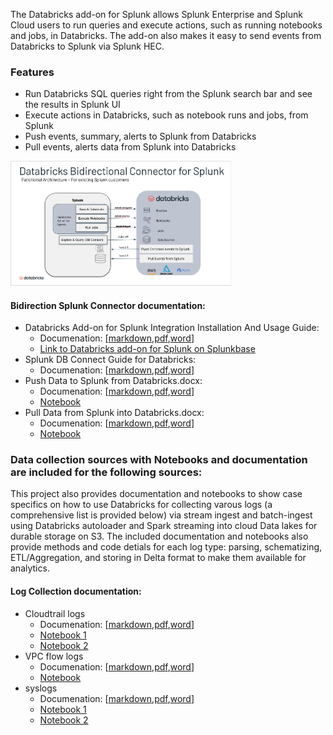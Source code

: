 The Databricks add-on for Splunk allows Splunk Enterprise and Splunk Cloud users to run queries and execute actions, such as running notebooks and jobs, in Databricks. The add-on also makes it easy to send events from Databricks to Splunk via Splunk HEC.
### Features
- Run Databricks SQL queries right from the Splunk search bar and see the results in Splunk UI
- Execute actions in Databricks, such as notebook runs and jobs, from Splunk
- Push events, summary, alerts to Splunk from Databricks
- Pull events, alerts data from Splunk into Databricks
<img src="/docs/markdown/images/functional_architecture.png" height="70%" width="70%">

#### Bidirection Splunk Connector documentation:

* Databricks Add-on for Splunk Integration Installation And Usage Guide:
   * Documenation:  [[markdown](/docs/markdown/Splunk%20Integration%20Installation%20And%20Usage%20Guide.md),[pdf](/docs/pdf/Splunk%20Integration%20Installation%20And%20Usage%20Guide%20-%201.0.0.pdf),[word](/docs/word/Splunk%20Integration%20Installation%20And%20Usage%20Guide%20-%201.0.0.docx)]
   * [Link to Databricks add-on for Splunk on Splunkbase](https://splunkbase.splunk.com/app/5416)
* Splunk DB Connect Guide for Databricks:
  * Documenation:  [[markdown](),[pdf](/docs/pdf/Splunk%20DB%20Connect%20Guide%20for%20Databricks.pdf),[word](/docs/word/Splunk%20DB%20Connect%20Guide%20for%20Databricks.docx)]
* Push Data to Splunk from Databricks.docx: 
  * Documenation: [[markdown](),[pdf](/docs/pdf/Push%20Data%20to%20Splunk%20from%20Databricks.pdf),[word](/docs/word/Push%20Data%20to%20Splunk%20from%20Databricks.docx)]
  * [Notebook](/notebooks/dbc/push_to_splunk.dbc)
* Pull Data from Splunk into Databricks.docx:
  * Documenation:  [[markdown](),[pdf](/docs/pdf/Push%20Data%20to%20Splunk%20from%20Databricks.pdf),[word](/docs/word/Push%20Data%20to%20Splunk%20from%20Databricks.docx)]
  * [Notebook](/notebooks/dbc/pull_from_splunk.dbc)

### Data collection sources with Notebooks and documentation are included for the following sources: 

This project also provides documentation and notebooks to show case specifics on how to use Databricks for collecting varous logs (a comprehensive list is provided below) via stream ingest and batch-ingest using Databricks autoloader and Spark streaming into cloud Data lakes for durable storage on S3. The included documentation and notebooks also provide methods and code detials for each log type: parsing, schematizing, ETL/Aggregation, and storing in Delta format to make them available for analytics. 

#### Log Collection documentation:

* Cloudtrail logs
  * Documenation: [[markdown](),[pdf](/docs/pdf/Databricks%20%20-%20AWS%20CloudTrail.pdf),[word](/docs/word/Databricks%20%20-%20AWS%20CloudTrail.docx)]
  * [Notebook 1](/dbc/cloudtrail_ingest.dbc)
  * [Notebook 2](/dbc/cloudtrail_insights_ingest.dbc)
* VPC flow logs
  * Documenation: [[markdown](),[pdf](/docs/pdf/Databricks%20-%20AWS%20VPC%20Logs.pdf),[word](/docs/word/Databricks%20-%20AWS%20VPC%20Logs.docx)]
  * [Notebook](dbc/vpc_flowlogs_ingest.dbc)
* syslogs
  * Documenation: [[markdown](),[pdf](/docs/pdf/Databricks%20-%20Syslog.pdf),[word](/docs/word/Databricks%20-%20Syslog.docx)]
  * [Notebook 1](dbc/syslog_rfc3164.dbc) 
  * [Notebook 2](dbc/syslog_rfc5424.dbc) 

